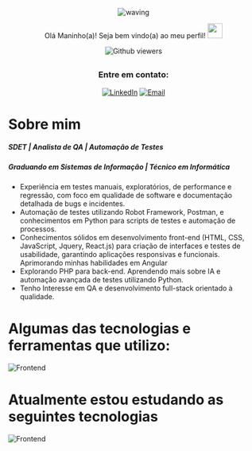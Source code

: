 <div align="center">
  

  

![waving](https://capsule-render.vercel.app/api?type=waving&height=200&text=Felipe%20Gabriel&fontAlign=50&fontAlignY=40&color=0:12ee,fff:3cb391F&animation=twinkling&fontColor=3B74BE)

Olá Maninho(a)! Seja bem vindo(a) ao meu perfil! <img src="https://c.tenor.com/Wx9IEmZZXSoAAAAi/hi.gif" width=30>

  ![Github viewers](https://komarev.com/ghpvc/?username=FelipeGabriel7&color=3B74BE&style=for-the-badge)

##

### Entre em contato:


<div>
  
  [![LinkedIn](https://img.shields.io/badge/LinkedIn-000?style=for-the-badge&logo=linkedin&logoColor=0E76A8)](https://www.linkedin.com/in/felipe-gabriel-dev/)
  [![Email](https://img.shields.io/badge/Email-000?style=for-the-badge&logo=gmail&logoColor=0E76A8)](mailto:felipegabfd@gmail.com)
  
</div>

</div>

# Sobre mim

<h5>SDET | Analista de QA | Automação de Testes </h5>
<h5>Graduando em Sistemas de Informação | Técnico em Informática</h5>
<ul>
  <li>Experiência em testes manuais, exploratórios, de performance e regressão, com foco em qualidade de software e documentação detalhada de bugs e incidentes.</li>
  <li>Automação de testes utilizando Robot Framework, Postman, e conhecimentos em Python para scripts de testes e automação de processos.</li>
  <li>Conhecimentos sólidos em desenvolvimento front-end (HTML, CSS, JavaScript, Jquery, React.js) para criação de interfaces e testes de usabilidade, garantindo aplicações responsivas e funcionais. Aprimorando minhas habilidades em Angular</li>
  <li>Explorando PHP para back-end. Aprendendo mais sobre IA e automação avançada de testes utilizando Python. </li> 
  <li> Tenho Interesse em QA e desenvolvimento full-stack orientado à qualidade.</li>
</ul>

# Algumas das tecnologias e ferramentas que utilizo:

![Frontend](https://skillicons.dev/icons?i=figma,html,css,bootstrap,jquery,js,ts,react,py,php,postman,mysql,sqlite)

# Atualmente estou estudando as seguintes tecnologias

![Frontend](https://skillicons.dev/icons?i=angular,vue,py,php)

<br>



  

